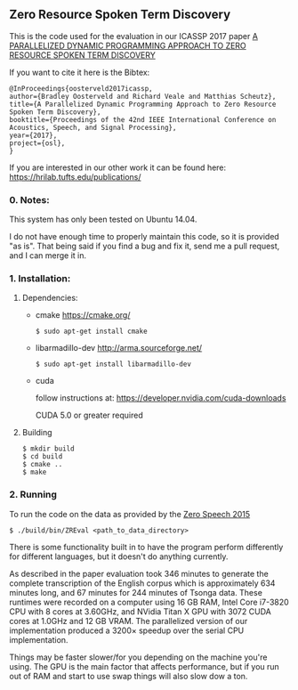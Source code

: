 ## Zero Resource Spoken Term Discovery

This is the code used for the evaluation in our ICASSP 2017 paper [A PARALLELIZED DYNAMIC PROGRAMMING APPROACH TO ZERO RESOURCE SPOKEN TERM DISCOVERY](https://hrilab.tufts.edu/publications/oosterveld2017icassp.pdf)

If you want to cite it here is the Bibtex:
~~~~~
@InProceedings{oosterveld2017icassp,
author={Bradley Oosterveld and Richard Veale and Matthias Scheutz},
title={A Parallelized Dynamic Programming Approach to Zero Resource Spoken Term Discovery},
booktitle={Proceedings of the 42nd IEEE International Conference on Acoustics, Speech, and Signal Processing},
year={2017},
project={osl},
}
~~~~~

If you are interested in our other work it can be found here: https://hrilab.tufts.edu/publications/

### 0. Notes:

   This system has only been tested on Ubuntu 14.04. 

   I do not have enough time to properly maintain this code, so it is provided "as is". That being said if you find a bug and fix it, send me a pull request, and I can merge it in.

### 1. Installation:

   1. Dependencies:
      * cmake https://cmake.org/
        ~~~~
        $ sudo apt-get install cmake
        ~~~~

      * libarmadillo-dev http://arma.sourceforge.net/
        ~~~~
        $ sudo apt-get install libarmadillo-dev
        ~~~~
      
      * cuda
      
        follow instructions at:  https://developer.nvidia.com/cuda-downloads
        
        CUDA 5.0 or greater required

   2. Building
      ~~~~
      $ mkdir build
      $ cd build
      $ cmake ..
      $ make
      ~~~~

### 2. Running

   To run the code on the data as provided by the [Zero Speech 2015](http://sapience.dec.ens.fr/bootphon/2015/index.html)

   ~~~~
   $ ./build/bin/ZREval <path_to_data_directory>
   ~~~~

   There is some functionality built in to have the program perform differently for different languages, but it doesn't do anything currently.
   
   As described in the paper evaluation took 346 minutes to generate the complete transcription of the English corpus which is approximately 634 minutes long, and 67 minutes for 244 minutes of Tsonga data. These runtimes were recorded on a computer using 16 GB RAM, Intel Core i7-3820 CPU with 8 cores at 3.60GHz, and NVidia Titan X GPU with 3072 CUDA cores at 1.0GHz and 12 GB VRAM. The parallelized version of our implementation produced a 3200× speedup over the serial CPU implementation.
   
   Things may be faster slower/for you depending on the machine you're using. The GPU is the main factor that affects performance, but if you run out of RAM and start to use swap things will also slow dow a ton.
